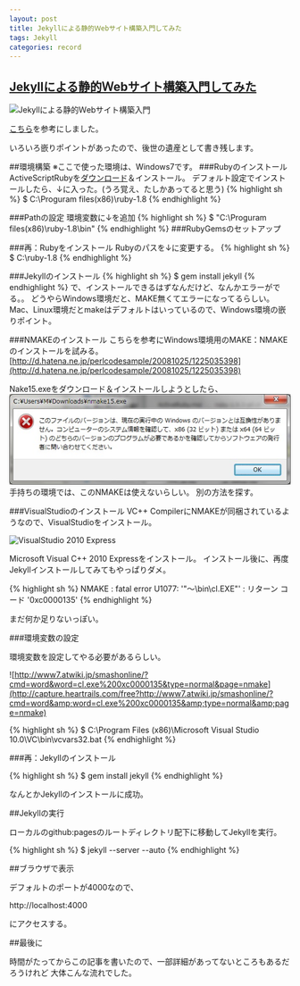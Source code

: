 ```yaml
---
layout: post
title: Jekyllによる静的Ｗebサイト構築入門してみた
tags: Jekyll
categories: record
---
```

[Jekyllによる静的Ｗebサイト構築入門してみた](http://www.ksr-it.net/pdf/kushiro-jekyll-text.pdf)
-----------------

![Jekyllによる静的Ｗebサイト構築入門](http://capture.heartrails.com/free?http://www.ksr-it.net/pdf/kushiro-jekyll-text.pdf)

[こちら](http://www.ksr-it.net/pdf/kushiro-jekyll-text.pdf)を参考にしました。


いろいろ嵌りポイントがあったので、後世の遺産として書き残します。

##環境構築
※ここで使った環境は、Windows7です。
###Rubyのインストール
ActiveScriptRubyを[ダウンロード](http://www.geocities.co.jp/SiliconValley-PaloAlto/9251/ruby/)＆インストール。
デフォルト設定でインストールしたら、↓に入った。(うろ覚え、たしかあってると思う)
{% highlight sh %}
$ C:\Proguram files(x86)\ruby-1.8
{% endhighlight %}

###Pathの設定
環境変数に↓を追加
{% highlight sh %}
$ "C:\Proguram files(x86)\ruby-1.8\bin"
{% endhighlight %}
###RubyGemsのセットアップ

###再：Rubyをインストール
Rubyのパスを↓に変更する。
{% highlight sh %}
$ C:\ruby-1.8
{% endhighlight %}

###Jekyllのインストール
{% highlight sh %}
$ gem install jekyll
{% endhighlight %}
で、インストールできるはずなんだけど、なんかエラーがでる。。
どうやらWindows環境だと、MAKE無くてエラーになってるらしい。
Mac、Linux環境だとmakeはデフォルトはいっているので、Windows環境の嵌りポイント。

###NMAKEのインストール
こちらを参考にWindows環境用のMAKE：NMAKEのインストールを試みる。
[http://d.hatena.ne.jp/perlcodesample/20081025/1225035398](http://d.hatena.ne.jp/perlcodesample/20081025/1225035398)

Nake15.exeをダウンロード＆インストールしようとしたら、
![nmake error diag](/img/nmake15-error.jpg)
手持ちの環境では、このNMAKEは使えないらしい。
別の方法を探す。

###VisualStudioのインストール
VC++ CompilerにNMAKEが同梱されているようなので、VisualStudioをインストール。

![VisualStudio 2010 Express](http://capture.heartrails.com/free?http://www.microsoft.com/japan/msdn/vstudio/express/)

Microsoft Visual C++ 2010 Expressをインストール。
インストール後に、再度Jekyllインストールしてみてもやっぱりダメ。

{% highlight sh %}
NMAKE : fatal error U1077: '"～\bin\cl.EXE"' : リターン コード '0xc0000135'
{% endhighlight %}

まだ何か足りないっぽい。

###環境変数の設定

環境変数を設定してやる必要があるらしい。

![http://www7.atwiki.jp/smashonline/?cmd=word&word=cl.exe%200xc0000135&type=normal&page=nmake](http://capture.heartrails.com/free?http://www7.atwiki.jp/smashonline/?cmd=word&amp;word=cl.exe%200xc0000135&amp;type=normal&amp;page=nmake)

{% highlight sh %}
$ C:\Program Files (x86)\Microsoft Visual Studio 10.0\VC\bin\vcvars32.bat
{% endhighlight %}

###再：Jekyllのインストール

{% highlight sh %}
$ gem install jekyll
{% endhighlight %}

なんとかJekyllのインストールに成功。

##Jekyllの実行

ローカルのgithub:pagesのルートディレクトリ配下に移動してJekyllを実行。

{% highlight sh %}
$ jekyll --server --auto
{% endhighlight %}

##ブラウザで表示

デフォルトのポートが4000なので、

http://localhost:4000

にアクセスする。

##最後に

時間がたってからこの記事を書いたので、一部詳細があってないところもあるだろうけれど
大体こんな流れでした。
